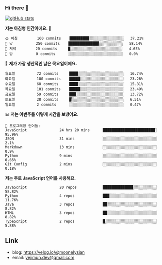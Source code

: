 ### Hi there 👋

<!--
**moonelysian/moonelysian** is a ✨ _special_ ✨ repository because its `README.md` (this file) appears on your GitHub profile.

Here are some ideas to get you started:

- 🔭 I’m currently working on ...
- 🌱 I’m currently learning ...
- 👯 I’m looking to collaborate on ...
- 🤔 I’m looking for help with ...
- 💬 Ask me about ...
- 📫 How to reach me: ...
- 😄 Pronouns: ...
- ⚡ Fun fact: ...
-->

<!-- [![wakatime stats](https://github-readme-stats.vercel.app/api/wakatime?username=moonelysian)](https://github.com/anuraghazra/github-readme-stats) -->

[![gitHub stats](https://github-readme-stats.vercel.app/api?username=moonelysian&show_icons=true)](https://github.com/anuraghazra/github-readme-stats)

<!--START_SECTION:waka-->
**저는 아침형 인간이에요. 🐤** 

```text
🌞 아침         160 commits    █████████░░░░░░░░░░░░░░░░   37.21% 
🌆 낮　         250 commits    ██████████████░░░░░░░░░░░   58.14% 
🌃 저녁         20 commits     █░░░░░░░░░░░░░░░░░░░░░░░░   4.65% 
🌙 밤　         0 commits      ░░░░░░░░░░░░░░░░░░░░░░░░░   0.0%

```
📅 **제가 가장 생산적인 날은 목요일이에요.** 

```text
월요일          72 commits     ████░░░░░░░░░░░░░░░░░░░░░   16.74% 
화요일          100 commits    █████░░░░░░░░░░░░░░░░░░░░   23.26% 
수요일          68 commits     ████░░░░░░░░░░░░░░░░░░░░░   15.81% 
목요일          101 commits    █████░░░░░░░░░░░░░░░░░░░░   23.49% 
금요일          59 commits     ███░░░░░░░░░░░░░░░░░░░░░░   13.72% 
토요일          28 commits     █░░░░░░░░░░░░░░░░░░░░░░░░   6.51% 
일요일          2 commits      ░░░░░░░░░░░░░░░░░░░░░░░░░   0.47%

```


📊 **저는 이번주를 이렇게 시간을 보냈어요.** 

```text
💬 프로그래밍 언어들: 
JavaScript               24 hrs 20 mins      ████████████████████████░   95.96% 
JSON                     31 mins             ░░░░░░░░░░░░░░░░░░░░░░░░░   2.1% 
Markdown                 13 mins             ░░░░░░░░░░░░░░░░░░░░░░░░░   0.9% 
Python                   9 mins              ░░░░░░░░░░░░░░░░░░░░░░░░░   0.65% 
Git Config               2 mins              ░░░░░░░░░░░░░░░░░░░░░░░░░   0.18%

```

**저는 주로 JavaScript 언어를 사용해요.** 

```text
JavaScript               20 repos            ██████████████░░░░░░░░░░░   58.82% 
Python                   4 repos             ███░░░░░░░░░░░░░░░░░░░░░░   11.76% 
Java                     3 repos             ██░░░░░░░░░░░░░░░░░░░░░░░   8.82% 
HTML                     3 repos             ██░░░░░░░░░░░░░░░░░░░░░░░   8.82% 
TypeScript               2 repos             █░░░░░░░░░░░░░░░░░░░░░░░░   5.88%

```



<!--END_SECTION:waka-->


## Link
- blog: https://velog.io/@moonelysian
- email: yejimun.dev@gmail.com
